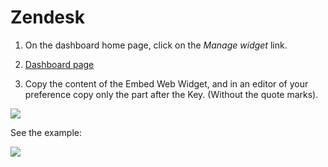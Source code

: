 # Zendesk

1. On the dashboard home page, click on the *Manage widget* link.
2. [Dashboard page](https://github.com/Fabiomorais87/liferay-learn/blob/5d97f1c0f416bcdd20dc57237db7dbd7e28ce753/docs/dxp/latest/en/site-building/personalizing-site-experience/Click%20to%20chat/Zendesk/Icon-Zendesk-035.png)

1. Copy the content of the Embed Web Widget, and in an editor of your preference copy only the part after the Key. (Without the quote marks).

![](RackMultipart20210422-4-wmmy7p_html_8656d605b10d033f.png)

See the example:

![](RackMultipart20210422-4-wmmy7p_html_4628d019a421fb66.png)
